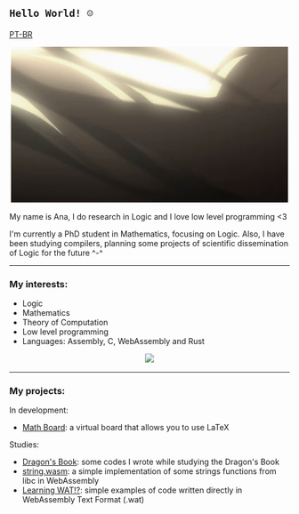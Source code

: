 `Hello World! ☺`
----------------
[PT-BR][portuguese]

<div style="text-align:center;">
    <img src="./img/kurisu.gif" />
</div>

My name is Ana, I do research in Logic and I love low level programming <3

I'm currently a PhD student in Mathematics, focusing on Logic. Also, I have been studying compilers, planning some projects of scientific dissemination of Logic for the future ^-^

---

### **My interests**:

 - Logic
 - Mathematics
 - Theory of Computation
 - Low level programming
 - Languages: Assembly, C, WebAssembly and Rust

<div align="center"><a href="https://github.com/anachan01h">
    <img src="https://github-readme-stats.vercel.app/api/top-langs/?username=anachan01h&layout=compact&langs_count=4&theme=tokyonight" />
</a></div>

---

### **My projects**:

In development:
 - [Math Board][math-board]: a virtual board that allows you to use LaTeX

Studies:
 - [Dragon's Book][dragons-book]: some codes I wrote while studying the Dragon's Book
 - [string.wasm][string-wasm]: a simple implementation of some strings functions from libc in WebAssembly
 - [Learning WAT!?][learning-wat]: simple examples of code written directly in WebAssembly Text Format (.wat)


<!-- Links -->
[learning-wat]: https://github.com/anachan01h/learning-wat
[string-wasm]: https://github.com/anachan01h/string-wasm
[math-board]: https://github.com/anachan01h/math-board
[dragons-book]: https://github.com/anachan01h/dragons-book

<!-- Other languages -->
[portuguese]: https://github.com/anachan01h/anachan01h/blob/main/README.pt-br.md
